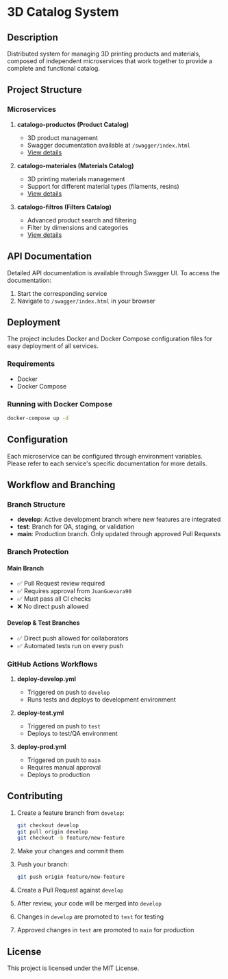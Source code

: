 # 3D Catalog System

## Description

Distributed system for managing 3D printing products and materials, composed of independent microservices that work together to provide a complete and functional catalog.

## Project Structure

### Microservices

1. **catalogo-productos (Product Catalog)**
   - 3D product management
   - Swagger documentation available at `/swagger/index.html`
   - [View details](./catalogo-productos/README.md)

2. **catalogo-materiales (Materials Catalog)**
   - 3D printing materials management
   - Support for different material types (filaments, resins)
   - [View details](./catalogo-materiales/README.md)

3. **catalogo-filtros (Filters Catalog)**
   - Advanced product search and filtering
   - Filter by dimensions and categories
   - [View details](./catalogo-filtros/README.md)

## API Documentation

Detailed API documentation is available through Swagger UI. To access the documentation:

1. Start the corresponding service
2. Navigate to `/swagger/index.html` in your browser

## Deployment

The project includes Docker and Docker Compose configuration files for easy deployment of all services.

### Requirements

- Docker
- Docker Compose

### Running with Docker Compose

```bash
docker-compose up -d
```

## Configuration

Each microservice can be configured through environment variables. Please refer to each service's specific documentation for more details.

## Workflow and Branching

### Branch Structure

- **develop**: Active development branch where new features are integrated
- **test**: Branch for QA, staging, or validation
- **main**: Production branch. Only updated through approved Pull Requests

### Branch Protection

#### Main Branch

- ✅ Pull Request review required
- ✅ Requires approval from `JuanGuevara90`
- ✅ Must pass all CI checks
- ❌ No direct push allowed

#### Develop & Test Branches

- ✅ Direct push allowed for collaborators
- ✅ Automated tests run on every push

### GitHub Actions Workflows

1. **deploy-develop.yml**
   - Triggered on push to `develop`
   - Runs tests and deploys to development environment

2. **deploy-test.yml**
   - Triggered on push to `test`
   - Deploys to test/QA environment

3. **deploy-prod.yml**
   - Triggered on push to `main`
   - Requires manual approval
   - Deploys to production

## Contributing

1. Create a feature branch from `develop`:

   ```bash
   git checkout develop
   git pull origin develop
   git checkout -b feature/new-feature
   ```

2. Make your changes and commit them

3. Push your branch:

   ```bash
   git push origin feature/new-feature
   ```

4. Create a Pull Request against `develop`
5. After review, your code will be merged into `develop`
6. Changes in `develop` are promoted to `test` for testing
7. Approved changes in `test` are promoted to `main` for production

## License

This project is licensed under the MIT License.
